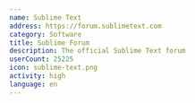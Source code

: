 ```yaml
---
name: Sublime Text
address: https://forum.sublimetext.com
category: Software
title: Sublime Forum
description: The official Sublime Text forum
userCount: 25225
icon: sublime-text.png
activity: high
language: en
---
```

